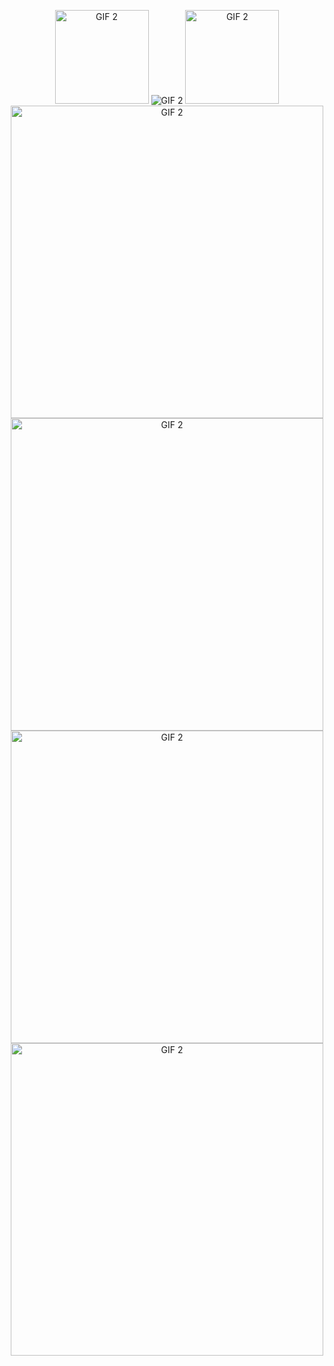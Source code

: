 <p align="center">
     <img src="https://i.gifer.com/1FaM.gif" alt="GIF 2" width="150"/>
  <img src="https://i.giphy.com/media/v1.Y2lkPTc5MGI3NjExamU1M2p1a3dzeGZra2FzaDQ0MGFrYTdtZWp3Yzg1Z3M4YTI0aGI0dSZlcD12MV9pbnRlcm5hbF9naWZfYnlfaWQmY3Q9Zw/26u4nJPf0JtQPdStq/giphy.gif" alt="GIF 2"/> 
<!--   &nbsp; &nbsp; &nbsp; &nbsp; &nbsp; &nbsp; &nbsp; -->
  <img src="https://i.gifer.com/1FaM.gif" alt="GIF 2" width="150"/>
  <img src="https://img1.picmix.com/output/stamp/normal/5/2/8/9/1639825_67b7a.gif" alt="GIF 2" width="500"/>
     <img src="https://img1.picmix.com/output/stamp/normal/5/2/8/9/1639825_67b7a.gif" alt="GIF 2" width="500"/>
     <img src="https://img1.picmix.com/output/stamp/normal/5/2/8/9/1639825_67b7a.gif" alt="GIF 2" width="500"/>
     <img src="https://img1.picmix.com/output/stamp/normal/5/2/8/9/1639825_67b7a.gif" alt="GIF 2" width="500"/>
  </p>
<!--   https://img1.picmix.com/output/stamp/normal/3/9/6/7/2387693_e8061.gif -->
  
<!--
**safarxe/safarxe** is a ✨ _special_ ✨ repository because its `README.md` (this file) appears on your GitHub profile.

Here are some ideas to get you started:

- 🔭 I’m currently working on ...
- 🌱 I’m currently learning ...
- 👯 I’m looking to collaborate on ...
- 🤔 I’m looking for help with ...
- 💬 Ask me about ...
- 📫 How to reach me: ...
- 😄 Pronouns: ...
- ⚡ Fun fact: ...
-->
